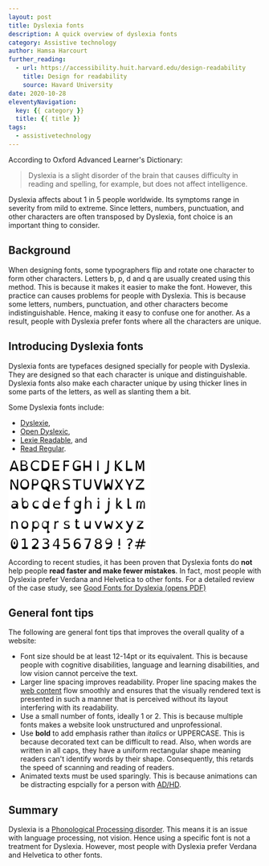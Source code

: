 ```yaml
---
layout: post
title: Dyslexia fonts
description: A quick overview of dyslexia fonts
category: Assistive technology
author: Hamsa Harcourt
further_reading:
  - url: https://accessibility.huit.harvard.edu/design-readability
    title: Design for readability
    source: Havard University
date: 2020-10-28
eleventyNavigation:
  key: {{ category }}
  title: {{ title }}
tags:
  - assistivetechnology
---
```


According to Oxford Advanced Learner's Dictionary:

<blockquote>
  <p>
    Dyslexia is a slight disorder of the brain that causes difficulty in reading and spelling, for example, but does not affect intelligence.
  </p>
</blockquote>

Dyslexia affects about 1 in 5 people worldwide. Its symptoms range in severity from mild to extreme. Since letters, numbers, punctuation, and other characters  are often transposed by Dyslexia, font choice is an important thing to consider.


## Background

When designing fonts, some typographers flip and rotate one character to form other characters. Letters b, p, d and q are usually created using this method. This is because it makes it easier to make the font. However, this practice can causes problems for people with Dyslexia. This is because some letters, numbers, punctuation, and other characters become indistinguishable. Hence, making it easy to confuse one for another. As a result, people with Dyslexia prefer fonts where all the characters are unique. 


## Introducing Dyslexia fonts

Dyslexia fonts are typefaces designed specially for people with Dyslexia. They are designed so that each character is unique and distinguishable. Dyslexia fonts also make each character unique by using thicker lines in some parts of the letters, as well as slanting them a bit. 

Some Dyslexia fonts include: 

- [Dyslexie](https://www.dyslexiefont.com/en/home/), 
- [Open Dyslexic](https://opendyslexic.org/), 
- [Lexie Readable](http://www.k-type.com/fonts/lexie-readable/), and
- [Read Regular](http://www.readregular.com/english/intro.html).

![an example of Dyslexia fonts](../img/posts/2020-10-28-dyslexia-fonts/dyslexia-font.png)
 
According to recent studies, it has been proven that Dyslexia fonts do **not** help people **read faster and make fewer mistakes**. In fact, most people with Dyslexia prefer Verdana and Helvetica to  other fonts. For  a  detailed  review of the case study, see  [Good Fonts for Dyslexia (opens PDF)](http://dyslexiahelp.umich.edu/sites/default/files/good_fonts_for_dyslexia_study.pdf)


## General font tips

The following are general font tips that improves the overall quality of a website:

- Font size should be at least 12-14pt or its equivalent. This is because people with cognitive disabilities, language and learning disabilities, and low vision  cannot perceive the text. 
- Larger line spacing improves readability. Proper line spacing makes the[ web content](https://en.wikipedia.org/wiki/Web_content) flow smoothly and ensures that the visually rendered text is presented in such a manner that is perceived without its layout interfering with its readability.
- Use a small number of fonts, ideally 1 or 2. This is because multiple fonts makes a website look unstructured and unprofessional.
- Use **bold** to add emphasis rather than *italics* or UPPERCASE. This is because decorated text can be difficult to read. Also, when words are written in all caps, they have a uniform rectangular shape meaning readers can't identify words by their shape. Consequently, this retards the speed of scanning and reading of readers.
- Animated texts must be used sparingly. This is because animations can be distracting espcially for a person with [AD/HD](https://www.cdc.gov/ncbddd/adhd/facts.html).


## Summary

Dyslexia is a [Phonological Processing disorder](https://www.nicklauschildrens.org/conditions/phonological-process-disorders). This means it is an issue with language processing, not vision. Hence using a specific font is not a treatment for Dyslexia. However, most people with Dyslexia prefer Verdana and Helvetica to other fonts.

